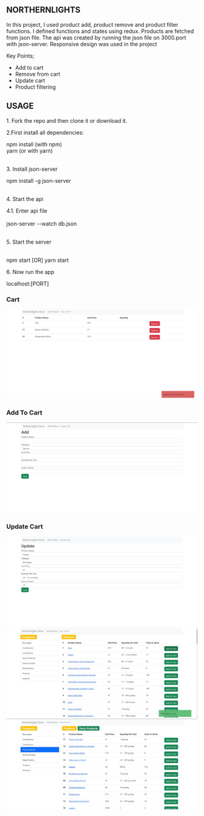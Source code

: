 <h2>NORTHERNLIGHTS</h2>
<p>
In this project, I used product add, product remove and product filter functions. I defined
functions and states using redux. Products are fetched from json file. The api was created by
running the json file on 3000.port with json-server. Responsive design was used in the project
</p>
<p>Key Points;</p>
<ul>
  <li>Add to cart</li>
  <li>Remove from cart</li>
  <li>Update cart</li>
  <li>Product filtering</li>
</ul>
<h2>USAGE</h2>
<p>1. Fork the repo and then clone it or download it.</p>
<p>2.First install all dependencies:</p>
<div>
  <storng>npm install</storng> (with npm) </br>
  <storng>yarn</storng> (or with yarn)
</div> </br>
<p>
3. Install json-server
</p>
<div>
  npm install -g json-server
</div> </br>
<p>
4. Start the api
</p>
<div>
4.1. Enter api file
</div> </br>
<div>
json-server --watch db.json
</div> </br>
<p>
5. Start the server
</p> </br>
<div>
  npm start [OR] yarn start
</div>
<p>
6. Now run the app
</p>
<div>
localhost:[PORT]
</div>

<h3>Cart</h3>
<img src="./public/github/cart.jpg"/> </br>
<h3>Add To Cart</h3>
<img src="./public/github/add.jpg"/> </br>
<h3>Update Cart</h3>
<img src="./public/github/update.jpg"/>
</br>
<img src="./public/github/img1.jpg"/> </br>
<img src="./public/github/img2.jpg"/>









